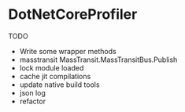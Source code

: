 # DotNetCoreProfiler

TODO
 - Write some wrapper methods
  - masstransit
  MassTransit.MassTransitBus.Publish
 - lock module loaded
 - cache jit compilations
 - update native build tools
 - json log
 - refactor
